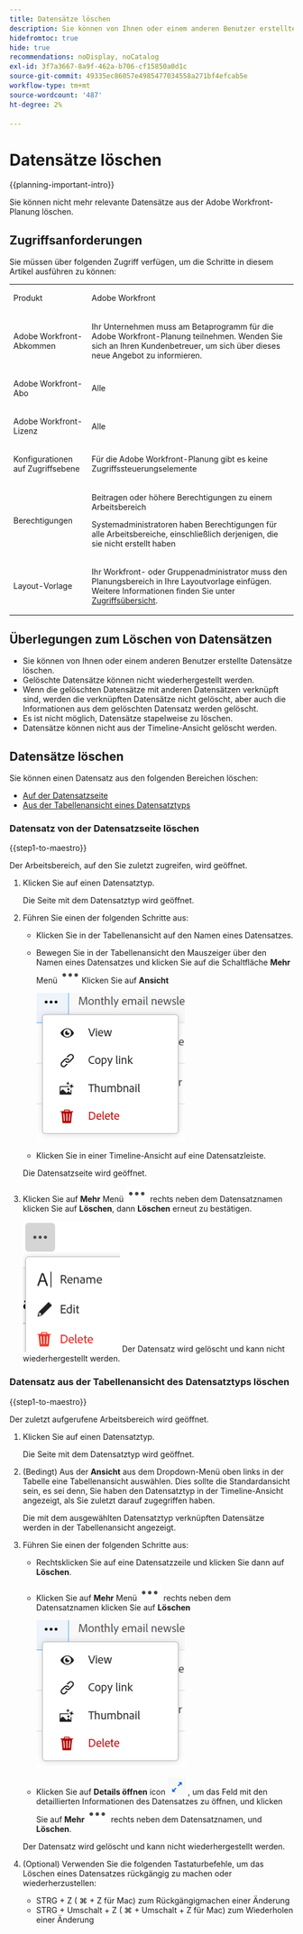```yaml
---
title: Datensätze löschen
description: Sie können von Ihnen oder einem anderen Benutzer erstellte Datensätze löschen. Gelöschte Datensätze können nicht wiederhergestellt werden.
hidefromtoc: true
hide: true
recommendations: noDisplay, noCatalog
exl-id: 3f7a3667-8a9f-462a-b706-cf15850a0d1c
source-git-commit: 49335ec86057e4985477034558a271bf4efcab5e
workflow-type: tm+mt
source-wordcount: '487'
ht-degree: 2%

---
```


<!--update the metadata with real information when making this available in TOC and in the left nav-->

# Datensätze löschen

{{planning-important-intro}}

Sie können nicht mehr relevante Datensätze aus der Adobe Workfront-Planung löschen.

## Zugriffsanforderungen

Sie müssen über folgenden Zugriff verfügen, um die Schritte in diesem Artikel ausführen zu können:

<table style="table-layout:auto">
 <col>
 </col>
 <col>
 </col>
 <tbody>
    <tr>
<tr>
<td>
   <p> Produkt</p> </td>
   <td>
   <p> Adobe Workfront</p> </td>
  </tr>  
 <td role="rowheader"><p>Adobe Workfront-Abkommen</p></td>
   <td>
<p>Ihr Unternehmen muss am Betaprogramm für die Adobe Workfront-Planung teilnehmen. Wenden Sie sich an Ihren Kundenbetreuer, um sich über dieses neue Angebot zu informieren. </p>
   </td>
  </tr>
  <tr>
   <td role="rowheader"><p>Adobe Workfront-Abo</p></td>
   <td>
<p>Alle</p>
   </td>
  </tr>
  <tr>
   <td role="rowheader"><p>Adobe Workfront-Lizenz</p>
   </td>
   <td>
   <p>Alle</p> 
  </td>
  </tr>

<tr>
   <td role="rowheader"><p>Konfigurationen auf Zugriffsebene</p></td>
   <td> <p>Für die Adobe Workfront-Planung gibt es keine Zugriffssteuerungselemente </p>  
</td>
  </tr>

<tr>
   <td role="rowheader"><p>Berechtigungen</p></td>
   <td> <p>Beitragen oder höhere Berechtigungen zu einem Arbeitsbereich</a> </p>  
   <p>Systemadministratoren haben Berechtigungen für alle Arbeitsbereiche, einschließlich derjenigen, die sie nicht erstellt haben</p>
</td>
  </tr>
<tr>
   <td role="rowheader"><p>Layout-Vorlage</p></td>
   <td> <p>Ihr Workfront- oder Gruppenadministrator muss den Planungsbereich in Ihre Layoutvorlage einfügen. Weitere Informationen finden Sie unter <a href="../access/access-overview.md">Zugriffsübersicht</a>. </p>  
</td>
  </tr>

</tbody>
</table>


<!--Maybe enable this at GA - but Maestro is not supposed to have Access controls in the Workfront Access Level: 
>[!NOTE]
>
>If you don't have access, ask your Workfront administrator if they set additional restrictions in your access level. For information on how a Workfront administrator can change your access level, see [Create or modify custom access levels](../administration-and-setup/add-users/configure-and-grant-access/create-modify-access-levels.md). -->

## Überlegungen zum Löschen von Datensätzen

* Sie können von Ihnen oder einem anderen Benutzer erstellte Datensätze löschen.
* Gelöschte Datensätze können nicht wiederhergestellt werden. <!--the above statements (and in the metadata description) will change with access levels and recycle bin??-->
* Wenn die gelöschten Datensätze mit anderen Datensätzen verknüpft sind, werden die verknüpften Datensätze nicht gelöscht, aber auch die Informationen aus dem gelöschten Datensatz werden gelöscht.
* Es ist nicht möglich, Datensätze stapelweise zu löschen. <!--this will probably change-->
* Datensätze können nicht aus der Timeline-Ansicht gelöscht werden.

## Datensätze löschen

Sie können einen Datensatz aus den folgenden Bereichen löschen:

* [Auf der Datensatzseite](#delete-a-record-from-the-records-page)
* [Aus der Tabellenansicht eines Datensatztyps](#delete-a-record-from-the-record-type-table-view)

### Datensatz von der Datensatzseite löschen

{{step1-to-maestro}}

Der Arbeitsbereich, auf den Sie zuletzt zugreifen, wird geöffnet.

1. Klicken Sie auf einen Datensatztyp.

   Die Seite mit dem Datensatztyp wird geöffnet.
1. Führen Sie einen der folgenden Schritte aus:

   * Klicken Sie in der Tabellenansicht auf den Namen eines Datensatzes.
   * Bewegen Sie in der Tabellenansicht den Mauszeiger über den Namen eines Datensatzes und klicken Sie auf die Schaltfläche **Mehr** Menü ![](assets/more-menu.png)Klicken Sie auf **Ansicht**

     ![](assets/contextual-menu-for-record-row.png)
   * Klicken Sie in einer Timeline-Ansicht auf eine Datensatzleiste.

   Die Datensatzseite wird geöffnet.

1. Klicken Sie auf **Mehr** Menü ![](assets/more-menu.png) rechts neben dem Datensatznamen klicken Sie auf **Löschen**, dann **Löschen** erneut zu bestätigen.

   ![](assets/more-menu-options-from-record-details-page.png) <!--ensure the options have not changed or been renamed-->
Der Datensatz wird gelöscht und kann nicht wiederhergestellt werden.

### Datensatz aus der Tabellenansicht des Datensatztyps löschen

{{step1-to-maestro}}

Der zuletzt aufgerufene Arbeitsbereich wird geöffnet.

1. Klicken Sie auf einen Datensatztyp.

   Die Seite mit dem Datensatztyp wird geöffnet.
1. (Bedingt) Aus der **Ansicht** aus dem Dropdown-Menü oben links in der Tabelle eine Tabellenansicht auswählen. Dies sollte die Standardansicht sein, es sei denn, Sie haben den Datensatztyp in der Timeline-Ansicht angezeigt, als Sie zuletzt darauf zugegriffen haben.

   Die mit dem ausgewählten Datensatztyp verknüpften Datensätze werden in der Tabellenansicht angezeigt.
1. Führen Sie einen der folgenden Schritte aus:

   * Rechtsklicken Sie auf eine Datensatzzeile und klicken Sie dann auf **Löschen**.
   * Klicken Sie auf **Mehr** Menü ![](assets/more-menu.png) rechts neben dem Datensatznamen klicken Sie auf **Löschen**

     ![](assets/contextual-menu-for-record-row.png)

   * Klicken Sie auf **Details öffnen** icon ![](assets/open-details-icon-in-table-name-field.png) , um das Feld mit den detaillierten Informationen des Datensatzes zu öffnen, und klicken Sie auf **Mehr** ![](assets/more-menu.png) rechts neben dem Datensatznamen, und **Löschen**.

   Der Datensatz wird gelöscht und kann nicht wiederhergestellt werden.

1. (Optional) Verwenden Sie die folgenden Tastaturbefehle, um das Löschen eines Datensatzes rückgängig zu machen oder wiederherzustellen:

   * STRG + Z ( ⌘ + Z für Mac) zum Rückgängigmachen einer Änderung
   * STRG + Umschalt + Z ( ⌘ + Umschalt + Z für Mac) zum Wiederholen einer Änderung
